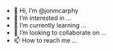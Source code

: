 - 👋 Hi, I’m @jonmcarphy
- 👀 I’m interested in ...
- 🌱 I’m currently learning ...
- 💞️ I’m looking to collaborate on ...
- 📫 How to reach me ...

<!---
jonmcarphy/jonmcarphy is a ✨ special ✨ repository because its `README.md` (this file) appears on your GitHub profile.
You can click the Preview link to take a look at your changes.
--->
